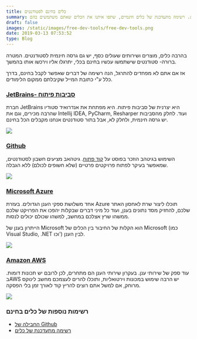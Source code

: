 ```yaml
---
title: כלים בחינם לסטודנטים
summary: בהרבה כלים, מוצרים ושירותים שעולים כסף, יש גם גרסה חינמית לסטודנטים. רשימה מתעדכנת של כלים חינמיים, שתפו איתנו את הכלים שאתם משתמשים בהם!
draft: false
images: /static/images/free-dev-tools/free-dev-tools.png
date: 2019-03-13 07:53:52
type: Blog
---
```


בהרבה כלים, מוצרים ושירותים שעולים כסף, יש גם גרסה חינמית לסטודנטים. המטרה ברורה- סטודנטים שישתמשו עכשיו בחינם בכלי, יתרגלו אליו וירכשו אותו בהמשך.

אז אם אתם לא מפחדים להתרגל, הנה רשימה של דברים שאפשר לקבל בחינם, בדרך כלל ע"י כתובת המייל שקיבלתם ממקום הלימודים.

### [**JetBrains- סביבות פיתוח**](https://www.jetbrains.com/student/)

חברת JetBrains היא יצרנית של סביבות פיתוח. היא מפתחת את אנדרואיד סטודיו שהרבה מכירים, וגם את Intellij IDEA, PyCharm, Resharper ועוד. לחלק מהסביבות יש גרסה חינמית, ולחלק לא, אבל בתור סטודנטים אנחנו מקבלים הכל בחינם.

![](/static/images/free-dev-tools/220px-JetBrains_Logo_2016.svg_.png)

### [**Github**](https://education.github.com/pack/redeem/github)

השימוש בגיטהב הוזכר בפוסט על [קוד פתוח](https://www.bcsstudent.com/open-source/). גיטהאב מציעים חשבון לסטודנטים, שמאפשר בעיקר לפתוח פרויקטים פרטיים (שלא חשופים לכולם) ללא הגבלה.

[![](/static/images/free-dev-tools/Octocat.png)](https://education.github.com/pack/redeem/github)

### [**Microsoft Azure**](https://azure.microsoft.com/en-us/free/students/)

אחד משלושת ספקי הענן הגדולים. בעזרת Azure תוכלו ליצור שרת לאחסון האתר שלכם, להחזיק מסד נתונים בענן, ועוד כל מיני דברים שבקלות יהפכו את הפרויקט שלכם ממשהו שרץ אצלכם במחשב, למשהו שכולם יכולים לנסות.

הייתרון בענן של Microsoft הוא הקלות של החיבור בין הכלים של Microsoft (כמו Visual Studio, .NET וכו') לבין הענן.

![](/static/images/free-dev-tools/Microsoft-Azure.svg)

### [**Amazon AWS**](https://aws.amazon.com/education/awseducate/)

עוד ספק של שירותי ענן. בעקרון שירותי הענן הם מתחרים, לכן לרובם יש תכונות דומות. בAWS יש הרבה שימוש במכונות וירטואליות, ותוכלו להרים לעצמכם מחשב לינוקס מרוחק, אם למשל אתם רוצים להריץ קוד לאורך זמן בלי הפסקה.

![](/static/images/free-dev-tools/AWS-General_AWS-Cloud_light-bg.svg)

### רשימות נוספות של כלים בחינם

- [החבילה של Github](https://education.github.com/pack)
- [רשימה מתעדכנת של כלים](https://github.com/AchoArnold/discount-for-student-dev)
